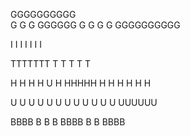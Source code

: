 GGGGGGGGGG       
G
G
G   GGGGGG
G        G 
G        G
GGGGGGGGGG

I
I
I
I
I
I
I

TTTTTTT
   T
   T
   T
   T
   T

H   H
H   H
U   H
HHHHH
H   H
H   H
H   H

U    U
U    U
U    U
U    U
U    U
U    U
UUUUUU

BBBB
B   B
B
BBBB
B
B
BBBB